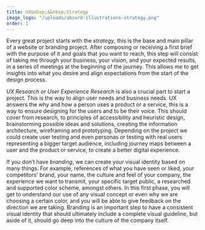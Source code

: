 ```yaml
---
title: UX&nbsp;&&nbsp;Strategy
image_logo: "/uploads/absurd-illustrations-strategy.png"
order: 1
---
```


Every great project starts with the <em class="text-ultra-light text-italic text-aqua">strategy</em>, this is the base and main pillar of a website or branding project. After composing or receiving a first brief with the purpose of it and goals that you want to reach, this step will consist of taking me through your business, your vision, and your expected results, in a series of meetings at the beginning of the journey. This allows me to get insights into what you desire and align expectations from the start of the design process.

<em class="text-ultra-light text-italic text-aqua">UX Research or User Experience Research</em> is also a crucial part to start a project. This is the way to align user needs and business needs. UX answers the why and how a person uses a product or a service, this is a way to ensure designing for the users and to be their voice. This should cover from research, to principles of accessibility and heuristic design, brainstorming possible ideas and solutions, creating the information architecture, wireframing and prototyping. Depending on the project we could create user testing and even personas or testing with real users representing a bigger target audience, including journey maps between a user and the product or service, to create a better digital experience.

If you don’t have <em class="text-ultra-light text-italic text-aqua">branding</em>, we can create your visual identity based on many things. For example, references of what you have seen or liked, your competitors' brand, your name, the culture and feel of your company, the experience we want to transmit, your specific target public, a researched and supported color scheme, amongst others. In this first phase, you will get to understand our use of any visual concept or even why we are choosing a certain color, and you will be able to give feedback on the direction we are taking. Branding is an important step to have a consistent visual identity that should ultimately include a complete visual guideline, but aside of it, should go deep into the culture of the company itself.

<!--.................................

Everything starts with the strategy, this is the base and main part of a website project or a branding project. This will consist in talking about it and knowing more about your business and your expected results. This will be set up as one or a series of reunions or chats at the beginning of the work, to align expectations and be sure to get enough insight so that everything is clear to start with a design.

If you don't have a branding we can create your visual identity based on many things: For example references of what you have seen or liked, your competition's brands, your name, the culture of your company or the feel. You will understand why we'll use a certain visual concept or even a certain color, and will be able to give me any feedback on anything. Branding can make the design phase take longer, so that we can get to a succesful result.--> <!--It can also imply contracting a second designer depending on your choise.-->